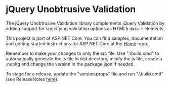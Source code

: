 jQuery Unobtrusive Validation
=============================

The jQuery Unobtrusive Validation library complements jQuery Validation by adding support for specifying validation options as HTML5 `data-*` elements.

This project is part of ASP.NET Core. You can find samples, documentation and getting started instructions for ASP.NET Core at the [Home](https://github.com/aspnet/home) repo.

Remember to make your changes to only the src file. Use ".\build.cmd" to automatically generate the js file in dist directory, minify the js file, create a .nupkg and change the version in the package.json if needed.

To stage for a release, update the "version.props" file and run ".\build.cmd" (see ReleaseNotes [here](https://github.com/aspnet/jquery-validation-unobtrusive/wiki/Release-checklist)).